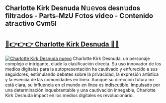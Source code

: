 ## Charlotte Kirk Desnuda N𝚞𝚎vos desn𝚞dos filtr𝚊dos - Parts-MzU F𝚘tos vid𝚎o - C𝚘ntenido atr𝚊ctivo Cvm5I

# <h2><a href="http://mb2i6h.tromn.icu/?c=Charlotte+Kirk+Desnuda">🔗👉👉👉 Charlotte Kirk Desnuda 🔗🔗</a></h2>

[![Charlotte Kirk Desnuda nuevo](https://i.imgur.com/pEAQMta.gif)](http://mb2i6h.tromn.icu/?c=Charlotte+Kirk+Desnuda)
Charlotte Kirk Desnuda, un personaje complejo e intrigante, elude la clasificación directa. Su uso innovador de los medios digitales para la autopresentación ha cautivado y enfurecido a sus seguidores, estimulando debates sobre la privacidad, la expresión artística y la esencia de las comunidades en línea. Aunque su dirección futura no está clara, su influencia en el mundo en línea es indiscutible. Impulsado por una determinación inquebrantable y una cautivación innegable, Charlotte Kirk Desnuda impact en los medios digitales es revolucionario.
